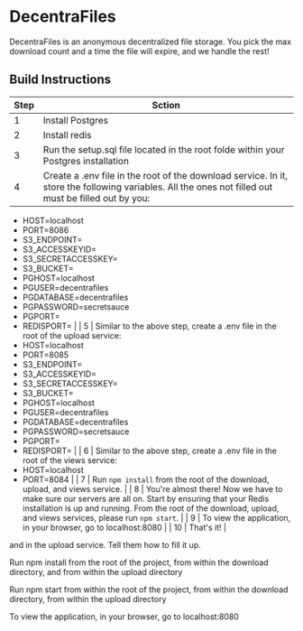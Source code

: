 # DecentraFiles

DecentraFiles is an anonymous decentralized file storage. You pick the max download count and a time the file will expire, and we handle the rest!

## Build Instructions

| Step | Sction                                                                                                                                               |
| ---- | ---------------------------------------------------------------------------------------------------------------------------------------------------- |
| 1    | Install Postgres                                                                                                                                     |
| 2    | Install redis                                                                                                                                        |
| 3    | Run the setup.sql file located in the root folde within your Postgres installation                                                                   |
| 4    | Create a .env file in the root of the download service. In it, store the following variables. All the ones not filled out must be filled out by you: |

- HOST=localhost
- PORT=8086
- S3_ENDPOINT=
- S3_ACCESSKEYID=
- S3_SECRETACCESSKEY=
- S3_BUCKET=
- PGHOST=localhost
- PGUSER=decentrafiles
- PGDATABASE=decentrafiles
- PGPASSWORD=secretsauce
- PGPORT=
- REDISPORT= |
  | 5 | Similar to the above step, create a .env file in the root of the upload service:
- HOST=localhost
- PORT=8085
- S3_ENDPOINT=
- S3_ACCESSKEYID=
- S3_SECRETACCESSKEY=
- S3_BUCKET=
- PGHOST=localhost
- PGUSER=decentrafiles
- PGDATABASE=decentrafiles
- PGPASSWORD=secretsauce
- PGPORT=
- REDISPORT= |
  | 6 | Similar to the above step, create a .env file in the root of the views service:
- HOST=localhost
- PORT=8084 |
  | 7 | Run `npm install` from the root of the download, upload, and views service. |
  | 8 | You're almost there! Now we have to make sure our servers are all on. Start by ensuring that your Redis installation is up and running. From the root of the download, upload, and views services, please run `npm start`. |
  | 9 | To view the application, in your browser, go to localhost:8080 |
  | 10 | That's it! |

and in the upload service. Tell them how to fill it up.

Run npm install from the root of the project, from within the download directory, and from within the upload directory

Run npm start from within the root of the project, from within the download directory, from within the upload directory

To view the application, in your browser, go to localhost:8080
